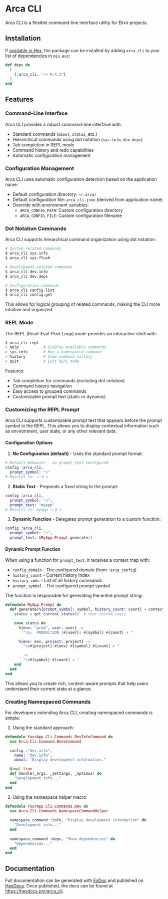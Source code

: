 # Arca CLI

Arca CLI is a flexible command-line interface utility for Elixir projects.

## Installation

If [available in Hex](https://hex.pm/docs/publish), the package can be installed
by adding `arca_cli` to your list of dependencies in `mix.exs`:

```elixir
def deps do
  [
    {:arca_cli, "~> 0.4.1"}
  ]
end
```

## Features

### Command-Line Interface

Arca CLI provides a robust command-line interface with:

- Standard commands (`about`, `status`, etc.)
- Hierarchical commands using dot notation (`sys.info`, `dev.deps`)
- Tab completion in REPL mode
- Command history and redo capabilities
- Automatic configuration management

### Configuration Management

Arca CLI uses automatic configuration detection based on the application name:

- Default configuration directory: `~/.arca/`
- Default configuration file: `arca_cli.json` (derived from application name)
- Override with environment variables:
  - `ARCA_CONFIG_PATH`: Custom configuration directory
  - `ARCA_CONFIG_FILE`: Custom configuration filename

### Dot Notation Commands

Arca CLI supports hierarchical command organization using dot notation:

```bash
# System-related commands
$ arca_cli sys.info
$ arca_cli sys.flush

# Development-related commands
$ arca_cli dev.info
$ arca_cli dev.deps

# Configuration commands
$ arca_cli config.list
$ arca_cli config.get
```

This allows for logical grouping of related commands, making the CLI more intuitive and organized.

### REPL Mode

The REPL (Read-Eval-Print Loop) mode provides an interactive shell with:

```bash
$ arca_cli repl
> help           # Display available commands
> sys.info       # Run a namespaced command
> history        # View command history
> quit           # Exit REPL mode
```

Features:

- Tab completion for commands (including dot notation)
- Command history navigation
- Easy access to grouped commands
- Customizable prompt text (static or dynamic)

### Customizing the REPL Prompt

Arca CLI supports customizable prompt text that appears before the prompt symbol in the REPL. This allows you to display contextual information such as environment, user state, or any other relevant data.

#### Configuration Options

1. **No Configuration (default)** - Uses the standard prompt format:

```elixir
# Default behavior - no prompt_text configured
config :arca_cli,
  prompt_symbol: "🔥"
# Results in: 🔥 0 >
```

2. **Static Text** - Prepends a fixed string to the prompt:

```elixir
config :arca_cli,
  prompt_symbol: "🔥",
  prompt_text: "myapp"
# Results in: myapp 🔥 0 >
```

3. **Dynamic Function** - Delegates prompt generation to a custom function:

```elixir
config :arca_cli,
  prompt_symbol: "🔥",
  prompt_text: &MyApp.Prompt.generate/1
```

#### Dynamic Prompt Function

When using a function for `prompt_text`, it receives a context map with:

- `config_domain` - The configured domain (from `:arca_config`)
- `history_count` - Current history index
- `history_cmds` - List of all history commands
- `prompt_symbol` - The configured prompt symbol

The function is responsible for generating the entire prompt string:

```elixir
defmodule MyApp.Prompt do
  def generate(%{prompt_symbol: symbol, history_count: count} = context) do
    status = get_current_status()  # Your custom logic

    case status do
      %{env: "prod", user: user} ->
        "\n⚠️  PRODUCTION (#{user}) #{symbol} #{count} > "

      %{env: env, project: project} ->
        "\n#{project}:#{env} #{symbol} #{count} > "

      _ ->
        "\n#{symbol} #{count} > "
    end
  end
end
```

This allows you to create rich, context-aware prompts that help users understand their current state at a glance.

### Creating Namespaced Commands

For developers extending Arca CLI, creating namespaced commands is simple:

1. Using the standard approach:

```elixir
defmodule YourApp.Cli.Commands.DevInfoCommand do
  use Arca.Cli.Command.BaseCommand

  config :"dev.info",
    name: "dev.info",
    about: "Display development information."

  @impl true
  def handle(_args, _settings, _optimus) do
    "Development info..."
  end
end
```

2. Using the namespace helper macro:

```elixir
defmodule YourApp.Cli.Commands.Dev do
  use Arca.Cli.Commands.NamespaceCommandHelper
  
  namespace_command :info, "Display development information" do
    "Development info..."
  end
  
  namespace_command :deps, "Show dependencies" do
    "Dependencies..."
  end
end
```

## Documentation

Full documentation can be generated with [ExDoc](https://github.com/elixir-lang/ex_doc)
and published on [HexDocs](https://hexdocs.pm). Once published, the docs can
be found at <https://hexdocs.pm/arca_cli>.

